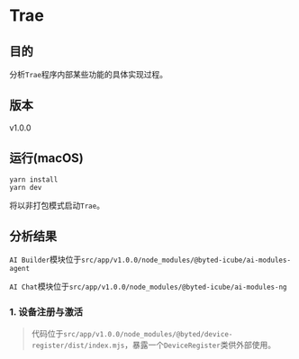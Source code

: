# Trae

## 目的

分析`Trae`程序内部某些功能的具体实现过程。

## 版本

v1.0.0

## 运行(macOS)

```shell
yarn install
yarn dev
```
将以非打包模式启动`Trae`。

## 分析结果

`AI Builder`模块位于`src/app/v1.0.0/node_modules/@byted-icube/ai-modules-agent`

`AI Chat`模块位于`src/app/v1.0.0/node_modules/@byted-icube/ai-modules-ng`

### 1. 设备注册与激活

> 代码位于`src/app/v1.0.0/node_modules/@byted/device-register/dist/index.mjs`，暴露一个`DeviceRegister`类供外部使用。
